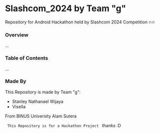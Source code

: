 # Slashcom_2024 by Team "g"

Repository for Android Hackathon held by Slashcom 2024 Competition 🔥🔥

### Overview

...

### Table of Contents

...

### Made By

This Repository is made by Team "g":
- Stanley Nathanael Wijaya
- Visella

From BINUS University Alam Sutera

<code> This Repository is for a Hackathon Project </code> thanks :D
